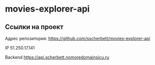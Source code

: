# movies-explorer-api

## Ссылки на проект

Адрес репозитория: https://github.com/sscherbett/movies-explorer-api


IP 51.250.17.141

Backend https://api.scherbett.nomoredomainsicu.ru
